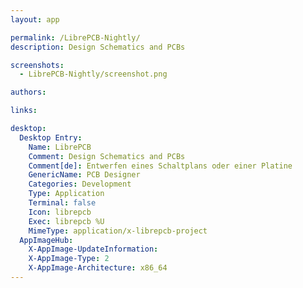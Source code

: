 ```yaml
---
layout: app

permalink: /LibrePCB-Nightly/
description: Design Schematics and PCBs

screenshots:
  - LibrePCB-Nightly/screenshot.png

authors:

links:

desktop:
  Desktop Entry:
    Name: LibrePCB
    Comment: Design Schematics and PCBs
    Comment[de]: Entwerfen eines Schaltplans oder einer Platine
    GenericName: PCB Designer
    Categories: Development
    Type: Application
    Terminal: false
    Icon: librepcb
    Exec: librepcb %U
    MimeType: application/x-librepcb-project
  AppImageHub:
    X-AppImage-UpdateInformation: 
    X-AppImage-Type: 2
    X-AppImage-Architecture: x86_64
---
```

